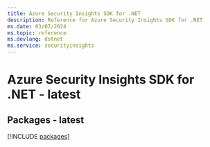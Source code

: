 ```yaml
---
title: Azure Security Insights SDK for .NET
description: Reference for Azure Security Insights SDK for .NET
ms.date: 03/07/2024
ms.topic: reference
ms.devlang: dotnet
ms.service: securityinsights
---
```

# Azure Security Insights SDK for .NET - latest
## Packages - latest
[!INCLUDE [packages](security-insights-index.md)]